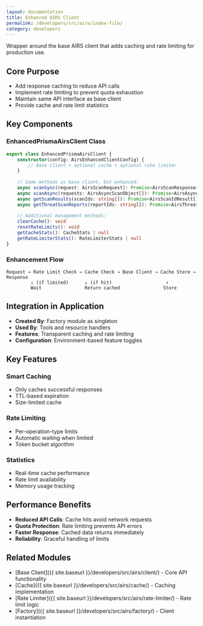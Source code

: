 ```yaml
---
layout: documentation
title: Enhanced AIRS Client
permalink: /developers/src/airs/index-file/
category: developers
---
```


Wrapper around the base AIRS client that adds caching and rate limiting for production use.

## Core Purpose

- Add response caching to reduce API calls
- Implement rate limiting to prevent quota exhaustion
- Maintain same API interface as base client
- Provide cache and rate limit statistics

## Key Components

### EnhancedPrismaAirsClient Class

```typescript
export class EnhancedPrismaAirsClient {
    constructor(config: AirsEnhancedClientConfig) {
        // Base client + optional cache + optional rate limiter
    }
    
    // Same methods as base client, but enhanced:
    async scanSync(request: AirsScanRequest): Promise<AirsScanResponse>
    async scanAsync(requests: AirsAsyncScanObject[]): Promise<AirsAsyncScanResponse>
    async getScanResults(scanIds: string[]): Promise<AirsScanIdResult[]>
    async getThreatScanReports(reportIds: string[]): Promise<AirsThreatScanReportObject[]>
    
    // Additional management methods:
    clearCache(): void
    resetRateLimits(): void
    getCacheStats(): CacheStats | null
    getRateLimiterStats(): RateLimiterStats | null
}
```

### Enhancement Flow

```text
Request → Rate Limit Check → Cache Check → Base Client → Cache Store → Response
         ↓ (if limited)      ↓ (if hit)                    ↑
         Wait                Return cached                Store
```

## Integration in Application

- **Created By**: Factory module as singleton
- **Used By**: Tools and resource handlers
- **Features**: Transparent caching and rate limiting
- **Configuration**: Environment-based feature toggles

## Key Features

### Smart Caching

- Only caches successful responses
- TTL-based expiration
- Size-limited cache

### Rate Limiting

- Per-operation-type limits
- Automatic waiting when limited
- Token bucket algorithm

### Statistics

- Real-time cache performance
- Rate limit availability
- Memory usage tracking

## Performance Benefits

- **Reduced API Calls**: Cache hits avoid network requests
- **Quota Protection**: Rate limiting prevents API errors
- **Faster Response**: Cached data returns immediately
- **Reliability**: Graceful handling of limits

## Related Modules

- [Base Client]({{ site.baseurl }}/developers/src/airs/client/) - Core API functionality
- [Cache]({{ site.baseurl }}/developers/src/airs/cache/) - Caching implementation
- [Rate Limiter]({{ site.baseurl }}/developers/src/airs/rate-limiter/) - Rate limit logic
- [Factory]({{ site.baseurl }}/developers/src/airs/factory/) - Client instantiation

